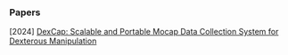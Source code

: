 ### Papers

[2024] [DexCap: Scalable and Portable Mocap Data Collection System for Dexterous Manipulation](https://arxiv.org/abs/2403.07788)